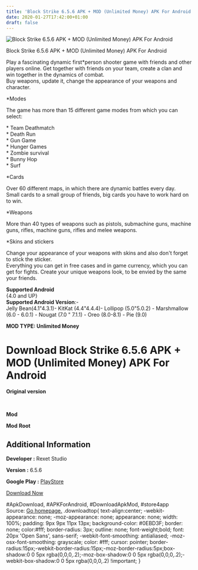```yaml
---
title: 'Block Strike 6.5.6 APK + MOD (Unlimited Money) APK For Android'
date: 2020-01-27T17:42:00+01:00
draft: false
---
```


![Block Strike 6.5.6 APK + MOD (Unlimited Money) APK For Android](https://i2.wp.com/apkhome.net/wp-content/uploads/2020/01/Block-Strike-6.5.6-APK-MOD-Unlimited-Money.png "Block Strike 6.5.6 APK + MOD (Unlimited Money) APK For Android")

  

Block Strike 6.5.6 APK + MOD (Unlimited Money) APK For Android

Play a fascinating dynamic first\*person shooter game with friends and other players online. Get together with friends on your team, create a clan and win together in the dynamics of combat.  
Buy weapons, update it, change the appearance of your weapons and character.

\*Modes

The game has more than 15 different game modes from which you can select:

\* Team Deathmatch  
\* Death Run  
\* Gun Game  
\* Hunger Games  
\* Zombie survival  
\* Bunny Hop  
\* Surf

\*Cards

Over 60 different maps, in which there are dynamic battles every day.  
Small cards to a small group of friends, big cards you have to work hard on to win.

\*Weapons

More than 40 types of weapons such as pistols, submachine guns, machine guns, rifles, machine guns, rifles and melee weapons.

\*Skins and stickers

Change your appearance of your weapons with skins and also don't forget to stick the sticker.  
Everything you can get in free cases and in game currency, which you can get for fights. Create your unique weapons look, to be envied by the same your friends.

**Supported Android**  
{4.0 and UP}  
**Supported Android Version**:-  
Jelly Bean(4.1"4.3.1)- KitKat (4.4"4.4.4)- Lollipop (5.0"5.0.2) - Marshmallow (6.0 - 6.0.1) - Nougat (7.0 " 7.1.1) - Oreo (8.0-8.1) - Pie (9.0)

**MOD TYPE: Unlimited Money**

Download Block Strike 6.5.6 APK + MOD (Unlimited Money) APK For Android
=======================================================================

**Original version**

 

**Mod**

**Mod** **Root**

Additional Information
----------------------

**Developer :** Rexet Studio

**Version :** 6.5.6

**Google Play :** [PlayStore](https://play.google.com/store/apps/details?id=com.rexetstudio.blockstrike)

  

[Download Now](https://store4app.co/post/block-strike-6-5-6-apk-mod-unlimited-money-apk-for-android_1580142798)

  
#ApkDownload, #APKForAndroid, #DownloadApkMod, #store4app  
Source: [Go homepage.](https://store4app.co/post/block-strike-6-5-6-apk-mod-unlimited-money-apk-for-android_1580142798) .downloadtop{ text-align:center; -webkit-appearance: none; -moz-appearance: none; appearance: none; width: 100%; padding: 9px 9px 11px 13px; background-color: #0EBD3F; border: none; color:#fff; border-radius: 3px; outline: none; font-weight;bold; font: 20px 'Open Sans', sans-serif; -webkit-font-smoothing: antialiased; -moz-osx-font-smoothing: grayscale; color: #fff; cursor: pointer; border-radius:15px;-webkit-border-radius:15px;-moz-border-radius:5px;box-shadow:0 0 5px rgba(0,0,0,.2);-moz-box-shadow:0 0 5px rgba(0,0,0,.2);-webkit-box-shadow:0 0 5px rgba(0,0,0,.2) !important; }